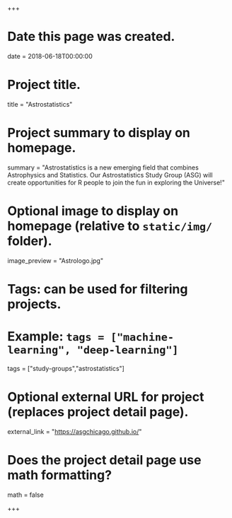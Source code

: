 +++
# Date this page was created.
date = 2018-06-18T00:00:00

# Project title.
title = "Astrostatistics"

# Project summary to display on homepage.
summary = "Astrostatistics is a new emerging field that combines Astrophysics and Statistics. Our Astrostatistics Study Group (ASG) will create opportunities for R people to join the fun in exploring the Universe!"

# Optional image to display on homepage (relative to `static/img/` folder).
image_preview = "Astrologo.jpg"

# Tags: can be used for filtering projects.
# Example: `tags = ["machine-learning", "deep-learning"]`
tags = ["study-groups","astrostatistics"]

# Optional external URL for project (replaces project detail page).
external_link = "https://asgchicago.github.io/"

# Does the project detail page use math formatting?
math = false


+++
